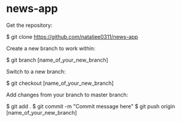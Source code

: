 # news-app


Get the repository:

$ git clone https://github.com/nataliee0311/news-app


Create a new branch to work within:

$ git branch [name_of_your_new_branch]


Switch to a new branch:

$ git checkout [name_of_your_new_branch]


Add changes from your branch to master branch: 

$ git add .
$ git commit -m "Commit message here"
$ git push origin [name_of_your_new_branch]

